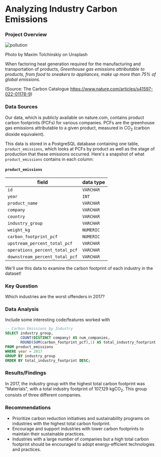 # Analyzing Industry Carbon Emissions

### Project Overview

![pollution](https://github.com/user-attachments/assets/a00114a4-ab24-409b-b703-fce8f311b9cd)

Photo by Maxim Tolchinskiy on Unsplash
  
When factoring heat generation required for the manufacturing and transportation of products, _Greenhouse gas emissions attributable to products, from food to sneakers to appliances, make up more than 75% of global emissions._

(Source: The Carbon Catalogue https://www.nature.com/articles/s41597-022-01178-9)

### Data Sources

Our data, which is publicly available on nature.com, contains product carbon footprints (PCFs) for various companies. PCFs are the greenhouse gas emissions attributable to a given product, measured in CO<sub>2</sub> (carbon dioxide equivalent).

This data is stored in a PostgreSQL database containing one table, `product_emissions`, which looks at PCFs by product as well as the stage of production that these emissions occurred. Here's a snapshot of what `product_emissions` contains in each column:

#### `product_emissions`

| field                              | data type |
|------------------------------------|-----------|
| `id`                                 | `VARCHAR`   |
| `year`                               | `INT`       |
| `product_name`                       | `VARCHAR`   |
| `company`                            | `VARCHAR`   |
| `country`                            | `VARCHAR`   |
| `industry_group`                     | `VARCHAR`   |
| `weight_kg`                          | `NUMERIC`   |
| `carbon_footprint_pcf`               | `NUMERIC`   |
| `upstream_percent_total_pcf`         | `VARCHAR`   |
| `operations_percent_total_pcf`       | `VARCHAR`   |
| `downstream_percent_total_pcf`       | `VARCHAR`   |

We'll use this data to examine the carbon footprint of each industry in the dataset! 

### Key Question
Which industries are the worst offenders in 2017?

### Data Analysis
Include some interesting code/features worked with

```sql
-- Carbon Emissions by Industry
SELECT industry_group,
       COUNT(DISTINCT company) AS num_companies,
       ROUND(SUM(carbon_footprint_pcf),1) AS total_industry_footprint
FROM product_emissions
WHERE year = 2017
GROUP BY industry_group
ORDER BY total_industry_footprint DESC;
```

### Results/Findings
In 2017, the industry group with the highest total carbon footprint was "Materials", with a total industry footprint of 107,129 kgCO<sub>2</sub>. This group consists of three different companies.

### Recommendations
- Prioritize carbon reduction initiatives and sustainability programs on industries with the highest total carbon footprint.
- Encourage and support industries with lower carbon footprints to maintain their sustainable practices.
- Industries with a large number of companies but a high total carbon footprint should be encouraged to adopt energy-efficient technologies and practices.

